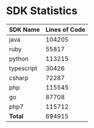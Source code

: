 # SDK Statistics

| SDK Name | Lines of Code |
| -------- | ------------- |
| java | 104205 |
| ruby | 55817 |
| python | 113215 |
| typescript | 30426 |
| csharp | 72287 |
| php | 115545 |
| go | 87708 |
| php7 | 115712 |
| **Total** | 694915 |
